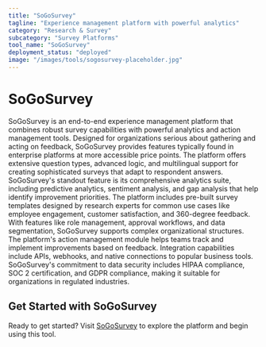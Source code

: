 ```yaml
---
title: "SoGoSurvey"
tagline: "Experience management platform with powerful analytics"
category: "Research & Survey"
subcategory: "Survey Platforms"
tool_name: "SoGoSurvey"
deployment_status: "deployed"
image: "/images/tools/sogosurvey-placeholder.jpg"
---
```


# SoGoSurvey

SoGoSurvey is an end-to-end experience management platform that combines robust survey capabilities with powerful analytics and action management tools. Designed for organizations serious about gathering and acting on feedback, SoGoSurvey provides features typically found in enterprise platforms at more accessible price points. The platform offers extensive question types, advanced logic, and multilingual support for creating sophisticated surveys that adapt to respondent answers. SoGoSurvey's standout feature is its comprehensive analytics suite, including predictive analytics, sentiment analysis, and gap analysis that help identify improvement priorities. The platform includes pre-built survey templates designed by research experts for common use cases like employee engagement, customer satisfaction, and 360-degree feedback. With features like role management, approval workflows, and data segmentation, SoGoSurvey supports complex organizational structures. The platform's action management module helps teams track and implement improvements based on feedback. Integration capabilities include APIs, webhooks, and native connections to popular business tools. SoGoSurvey's commitment to data security includes HIPAA compliance, SOC 2 certification, and GDPR compliance, making it suitable for organizations in regulated industries.
## Get Started with SoGoSurvey

Ready to get started? Visit [SoGoSurvey](https://sogosurvey.com) to explore the platform and begin using this tool.
